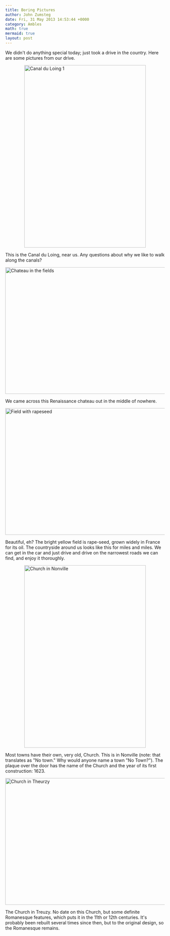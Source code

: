 ```yaml
---
title: Boring Pictures
author: John Zumsteg
date: Fri, 31 May 2013 14:53:44 +0000
category: Ambles
math: true
mermaid: true
layout: post
---
```

We didn't do anything special today; just took a drive in the country. Here are some pictures from our drive.

<img style="display: block; margin-left: auto; margin-right: auto;" title="Canal du Loing-1.jpg" alt="Canal du Loing 1" src="http:/assets/images/2013/05/Canal-du-Loing-1.jpg" width="384" height="576" border="0" />

This is the Canal du Loing, near us. Any questions about why we like to walk along the canals?

<img style="display: block; margin-left: auto; margin-right: auto;" title="Chateau in the fields.jpg" alt="Chateau in the fields" src="http:/assets/images/2013/05/Chateau-in-the-fields.jpg" width="600" height="400" border="0" />

We came across this Renaissance chateau out in the middle of nowhere.

<img style="display: block; margin-left: auto; margin-right: auto;" title="Field with rapeseed.jpg" alt="Field with rapeseed" src="http:/assets/images/2013/05/Field-with-rapeseed1.jpg" width="600" height="400" border="0" />

Beautiful, eh? The bright yellow field is rape-seed, grown widely in France for its oil. The countryside around us looks like this for miles and miles. We can get in the car and just drive and drive on the narrowest roads we can find, and enjoy it thoroughly.

<img style="display: block; margin-left: auto; margin-right: auto;" title="Church in Nonville.jpg" alt="Church in Nonville" src="http:/assets/images/2013/05/Church-in-Nonville.jpg" width="384" height="576" border="0" />

Most towns have their own, very old, Church. This is in Nonville (note: that translates as "No town." Why would anyone name a town "No Town?"). The plaque over the door has the name of the Church and the year of its first construction: 1623.

<img style="display: block; margin-left: auto; margin-right: auto;" title="Church in Theurzy.jpg" alt="Church in Theurzy" src="http:/assets/images/2013/05/Church-in-Theurzy.jpg" width="600" height="400" border="0" />

The Church in Treuzy. No date on this Church, but some definite Romanesque features, which puts it in the 11th or 12th centuries. It's probably been rebuilt several times since then, but to the original design, so the Romanesque remains.

 
